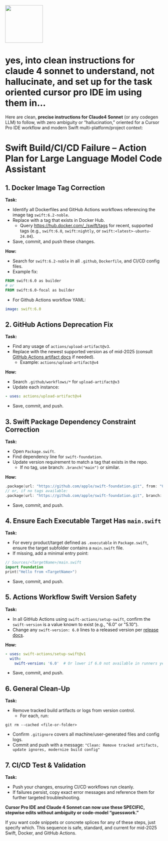 <img src="https://r2cdn.perplexity.ai/pplx-full-logo-primary-dark%402x.png" class="logo" width="120"/>

# yes, into clean instructions for claude 4 sonnet to understand, not hallucinate, and set up for the task oriented cursor pro IDE im using them in...

Here are clean, **precise instructions for Claude4 Sonnet** (or any codegen LLM) to follow, with zero ambiguity or “hallucination,” oriented for a Cursor Pro IDE workflow and modern Swift multi-platform/project context:

# Swift Build/CI/CD Failure – Action Plan for Large Language Model Code Assistant

## 1. Docker Image Tag Correction

**Task:**

- Identify all Dockerfiles and GitHub Actions workflows referencing the image tag `swift:6.2-noble`.
- Replace with a tag that exists in Docker Hub.
    - Query https://hub.docker.com/_/swift/tags for recent, supported tags (e.g., `swift:6.0`, `swift:nightly`, or `swift:<latest>-ubuntu-24.04`).
- Save, commit, and push these changes.

**How:**

- Search for `swift:6.2-noble` in all `.github`, `Dockerfile`, and CI/CD config files.
- Example fix:

```dockerfile
FROM swift:6.0 as builder
# or
FROM swift:6.0-focal as builder
```

- For Github Actions workflow YAML:

```yaml
image: swift:6.0
```


## 2. GitHub Actions Deprecation Fix

**Task:**

- Find any usage of `actions/upload-artifact@v3`.
- Replace with the newest supported version as of mid-2025 (consult [GitHub Actions artifact docs](https://github.com/actions/upload-artifact) if needed).
    - Example: `actions/upload-artifact@v4`

**How:**

- Search `.github/workflows/*` for `upload-artifact@v3`
- Update each instance:

```yaml
- uses: actions/upload-artifact@v4
```

- Save, commit, and push.


## 3. Swift Package Dependency Constraint Correction

**Task:**

- Open `Package.swift`.
- Find dependency line for `swift-foundation`.
- Update version requirement to match a tag that exists in the repo.
    - If no tag, use branch: `.branch("main")` or similar.

**How:**

```swift
.package(url: "https://github.com/apple/swift-foundation.git", from: "0.3.0")
// or, if no tags available:
.package(url: "https://github.com/apple/swift-foundation.git", branch: "main")
```

- Save, commit, and push.


## 4. Ensure Each Executable Target Has `main.swift`

**Task:**

- For every product/target defined as `.executable` in `Package.swift`, ensure the target subfolder contains a `main.swift` file.
- If missing, add a minimal entry point:

```swift
// Sources/<TargetName>/main.swift
import Foundation
print("Hello from <TargetName>")
```

- Save, commit, and push.


## 5. Actions Workflow Swift Version Safety

**Task:**

- In all GitHub Actions using `swift-actions/setup-swift`, confirm the `swift-version` is a value known to exist (e.g., "6.0" or "5.10").
- Change any `swift-version: 6.0` lines to a released version per [release docs](https://github.com/actions/setup-swift#available-swift-versions).

**How:**

```yaml
- uses: swift-actions/setup-swift@v1
  with:
    swift-version: '6.0'  # Or lower if 6.0 not available in runners yet
```

- Save, commit, and push.


## 6. General Clean-Up

**Task:**

- Remove tracked build artifacts or logs from version control.
    - For each, run:

```
git rm --cached <file-or-folder>
```

- Confirm `.gitignore` covers all machine/user-generated files and config logs.
- Commit and push with a message:
`"Clean: Remove tracked artifacts, update ignores, modernize build config"`


## 7. CI/CD Test \& Validation

**Task:**

- Push your changes, ensuring CI/CD workflows run cleanly.
- If failures persist, copy exact error messages and reference them for further targeted troubleshooting.

**Cursor Pro IDE and Claude 4 Sonnet can now use these SPECIFIC, stepwise edits without ambiguity or code-model “guesswork.”**

If you want code snippets or concrete splices for any of these steps, just specify which. This sequence is safe, standard, and current for mid-2025 Swift, Docker, and GitHub Actions.

